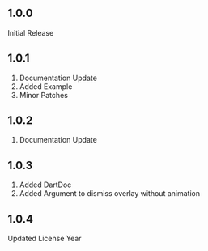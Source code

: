 ## 1.0.0

Initial Release

## 1.0.1

1. Documentation Update
1. Added Example 
1. Minor Patches

## 1.0.2

1. Documentation Update

## 1.0.3

1. Added DartDoc
1. Added Argument to dismiss overlay without animation

## 1.0.4
Updated License Year